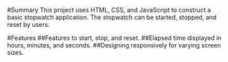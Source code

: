 #Summary
This project uses HTML, CSS, and JavaScript to construct a basic stopwatch application. The stopwatch can be started, stopped, and reset by users.

#Features
##Features to start, stop, and reset.
##Elapsed time displayed in hours, minutes, and seconds.
##Designing responsively for varying screen sizes.
